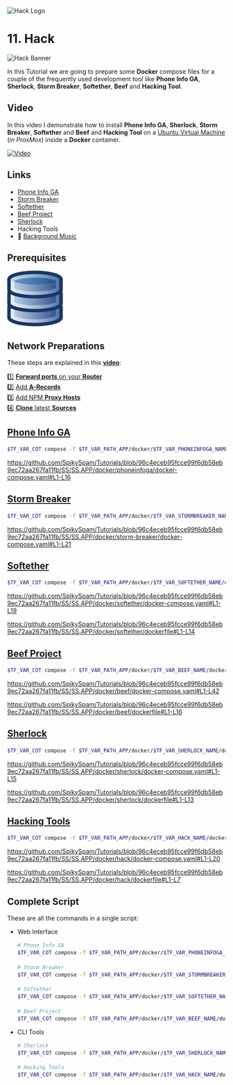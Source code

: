 ![Hack Logo](_assets/images/hack.png)
# 11. Hack

![Hack Banner](_assets/images/hack_banner.png)

In this Tutorial we are going to prepare some **Docker** compose files for a couple of the frequently used development tool like **Phone Info GA**, **Sherlock**, **Storm Breaker**, **Softether**, **Beef** and **Hacking Tool**.

## Video

In this video I demonstrate how to install **Phone Info GA**, **Sherlock**, **Storm Breaker**, **Softether** and **Beef** and **Hacking Tool** on a [Ubuntu Virtual Machine](../01_setting_up_a_cheap_home_lab_with_proxmox/018_ubuntu/README.md) (*in ProxMox*) inside a **Docker** container.

[![Video](_assets/images/development_video.png)](https://youtu.be/XXXXXXXXXXXXX)

## Links

- [Phone Info GA](https://sundowndev.github.io/phoneinfoga)
- [Storm Breaker](https://github.com/ultrasecurity/Storm-Breaker)
- [Softether](https://softether.org)
- [Beef Project](https://beefproject.com)
- [Sherlock](https://sherlock-project.github.io)
- Hacking Tools
- 🎺 [Background Music](https://freesound.org/people/XXXXXXXXXXXX)

## Prerequisites

[![05. Databases](../05_databases/_assets/images/database.png)](../05_databases/README.md)

## Network Preparations

These steps are explained in this **[video](https://youtu.be/8UoNDwNV4R8)**:

1️⃣ [**Forward ports** on your **Router**](../05_databases/README.md#forward-ports-router) \
2️⃣ [Add **A-Records**](../05_databases/README.md#add-a-record) \
3️⃣ [Add NPM **Proxy Hosts**](../05_databases/README.md#npm-proxy-host) \
4️⃣ [**Clone** latest **Sources**](../05_databases/README.md#latest-sources)

## [Phone Info GA](../SS/SS.APP/docker/phoneinfoga/docker-compose.yaml)

```bash
$TF_VAR_COT compose -f $TF_VAR_PATH_APP/docker/$TF_VAR_PHONEINFOGA_NAME/docker-compose.yaml up -d --wait --build
```

https://github.com/SpikySpam/Tutorials/blob/96c4eceb95fcce99f6db58eb9ec72aa267fa11fb/SS/SS.APP/docker/phoneinfoga/docker-compose.yaml#L1-L16

## [Storm Breaker](../SS/SS.APP/docker/storm-breaker/docker-compose.yaml)

```bash
$TF_VAR_COT compose -f $TF_VAR_PATH_APP/docker/$TF_VAR_STORMBREAKER_NAME/docker-compose.yaml up -d --wait --build
```

https://github.com/SpikySpam/Tutorials/blob/96c4eceb95fcce99f6db58eb9ec72aa267fa11fb/SS/SS.APP/docker/storm-breaker/docker-compose.yaml#L1-L21

## [Softether](../SS/SS.APP/docker/softether/docker-compose.yaml)

```bash
$TF_VAR_COT compose -f $TF_VAR_PATH_APP/docker/$TF_VAR_SOFTETHER_NAME/docker-compose.yaml up -d --wait --build
```

https://github.com/SpikySpam/Tutorials/blob/96c4eceb95fcce99f6db58eb9ec72aa267fa11fb/SS/SS.APP/docker/softether/docker-compose.yaml#L1-L19

https://github.com/SpikySpam/Tutorials/blob/96c4eceb95fcce99f6db58eb9ec72aa267fa11fb/SS/SS.APP/docker/softether/dockerfile#L1-L14

## [Beef Project](../SS/SS.APP/docker/beef/docker-compose.yaml)

```bash
$TF_VAR_COT compose -f $TF_VAR_PATH_APP/docker/$TF_VAR_BEEF_NAME/docker-compose.yaml up -d --wait --build
```

https://github.com/SpikySpam/Tutorials/blob/96c4eceb95fcce99f6db58eb9ec72aa267fa11fb/SS/SS.APP/docker/beef/docker-compose.yaml#L1-L42

https://github.com/SpikySpam/Tutorials/blob/96c4eceb95fcce99f6db58eb9ec72aa267fa11fb/SS/SS.APP/docker/beef/dockerfile#L1-L16

## [Sherlock](../SS/SS.APP/docker/sherlock/docker-compose.yaml)

```bash
$TF_VAR_COT compose -f $TF_VAR_PATH_APP/docker/$TF_VAR_SHERLOCK_NAME/docker-compose.yaml up -d --wait --build
```

https://github.com/SpikySpam/Tutorials/blob/96c4eceb95fcce99f6db58eb9ec72aa267fa11fb/SS/SS.APP/docker/sherlock/docker-compose.yaml#L1-L15

https://github.com/SpikySpam/Tutorials/blob/96c4eceb95fcce99f6db58eb9ec72aa267fa11fb/SS/SS.APP/docker/sherlock/dockerfile#L1-L13

## [Hacking Tools](../SS/SS.APP/docker/hack/docker-compose.yaml)

```bash
$TF_VAR_COT compose -f $TF_VAR_PATH_APP/docker/$TF_VAR_HACK_NAME/docker-compose.yaml up -d --wait --build
```

https://github.com/SpikySpam/Tutorials/blob/96c4eceb95fcce99f6db58eb9ec72aa267fa11fb/SS/SS.APP/docker/hack/docker-compose.yaml#L1-L20

https://github.com/SpikySpam/Tutorials/blob/96c4eceb95fcce99f6db58eb9ec72aa267fa11fb/SS/SS.APP/docker/hack/dockerfile#L1-L7

## Complete Script

These are all the commands in a single script:

- Web Interface
  ```bash
  # Phone Info GA
  $TF_VAR_COT compose -f $TF_VAR_PATH_APP/docker/$TF_VAR_PHONEINFOGA_NAME/docker-compose.yaml up -d --wait --build

  # Storm Breaker
  $TF_VAR_COT compose -f $TF_VAR_PATH_APP/docker/$TF_VAR_STORMBREAKER_NAME/docker-compose.yaml up -d --wait --build

  # Softether
  $TF_VAR_COT compose -f $TF_VAR_PATH_APP/docker/$TF_VAR_SOFTETHER_NAME/docker-compose.yaml up -d --wait --build

  # Beef Project
  $TF_VAR_COT compose -f $TF_VAR_PATH_APP/docker/$TF_VAR_BEEF_NAME/docker-compose.yaml up -d --wait --build
  ```

- CLI Tools
  ```bash
  # Sherlock
  $TF_VAR_COT compose -f $TF_VAR_PATH_APP/docker/$TF_VAR_SHERLOCK_NAME/docker-compose.yaml up -d --wait --build

  # Hacking Tools
  $TF_VAR_COT compose -f $TF_VAR_PATH_APP/docker/$TF_VAR_HACK_NAME/docker-compose.yaml up -d --wait --build
  ```

